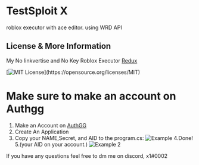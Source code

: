 
# TestSploit X

 roblox executor with ace editor. using WRD API


## License & More Information

My No linkvertise and No Key Roblox Executor [Redux](https://www.reduxwinning.xyz/)

[![MIT License](https://img.shields.io/apm/l/atomic-design-ui.svg?)](https://opensource.org/licenses/MIT)

# Make sure to make an account on Authgg

1. Make an Account on [AuthGG](https://auth.gg/register)
2. Create An Application 
3. Copy your NAME,Secret, and AID to the program.cs: ![Example](https://user-images.githubusercontent.com/75934189/141184613-9d2238a5-30e7-419b-9959-02fd69862485.png)
4.Done!
5.(your AID on your account.) ![Example 2](https://user-images.githubusercontent.com/75934189/141185010-d540da2a-ca2f-4c5e-a0b2-4cf3a1b97185.gif)


If you have any questions feel free to dm me on discord, x1#0002
  

